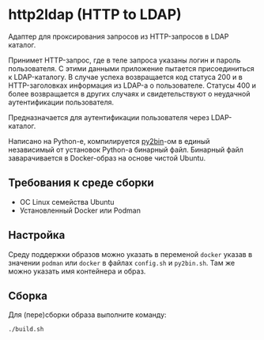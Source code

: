 # http2ldap (HTTP to LDAP)

Адаптер для проксирования запросов из HTTP-запросов в LDAP каталог.

Принимет HTTP-запрос, где в теле запроса указаны логин и пароль пользователя.
С этими данными приложение пытается присоединиться к LDAP-каталогу.
В случае успеха возвращается код статуса 200 и в HTTP-заголовках информация из LDAP-а о пользователе.
Статусы 400 и более возвращается в других случаях и свидетельствуют о неудачной аутентификации пользователя.

Предназначается для аутентификации пользователя через LDAP-каталог.

Написано на Python-е, компилируется [py2bin](https://github.com/editorbank/py2bin)-ом в единый независимый от установок Python-а бинарный файл.
Бинарный файл заварачивается в Docker-образ на основе чистой Ubuntu.

## Требования к среде сборки

* ОС Linux семейства Ubuntu
* Установленный Docker или Podman

## Настройка

Среду поддержки образов можно указать в переменой `docker` указав в значении `podman` или `docker` в файлах `config.sh` и `py2bin.sh`.
Там же можно указать имя контейнера и образ.

## Сборка

Для (пере)сборки образа выполните команду:

```bash
./build.sh
```
